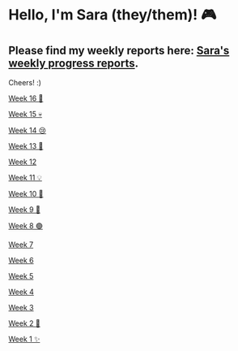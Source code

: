 # Hello, I'm Sara (they/them)! 🎮
Please find my weekly reports here: [Sara's weekly progress reports](https://github.com/Berkeley-MDes/tdf-fa23-sarazaki/blob/main/weekly-reports/weekly-reports.md).
---
Cheers! :)

[Week 16 🥂](https://github.com/Berkeley-MDes/tdf-fa23-sarazaki/edit/main/weekly-reports/weekly-reports.md#week-1-824---831)

[Week 15 💀](https://github.com/Berkeley-MDes/tdf-fa23-sarazaki/edit/main/weekly-reports/weekly-reports.md#week-1-824---831)

[Week 14 😢](https://github.com/Berkeley-MDes/tdf-fa23-sarazaki/edit/main/weekly-reports/weekly-reports.md#week-1-824---831)

[Week 13 🦃](https://github.com/Berkeley-MDes/tdf-fa23-sarazaki/edit/main/weekly-reports/weekly-reports.md#week-1-824---831)

[Week 12 ](https://github.com/Berkeley-MDes/tdf-fa23-sarazaki/edit/main/weekly-reports/weekly-reports.md#week-1-824---831)

[Week 11 💡](https://github.com/Berkeley-MDes/tdf-fa23-sarazaki/edit/main/weekly-reports/weekly-reports.md#week-1-824---831)

[Week 10 🤖](https://github.com/Berkeley-MDes/tdf-fa23-sarazaki/edit/main/weekly-reports/weekly-reports.md#week-1-824---831)

[Week 9 💍](https://github.com/Berkeley-MDes/tdf-fa23-sarazaki/edit/main/weekly-reports/weekly-reports.md#week-1-824---831)

[Week 8 🟢](https://github.com/Berkeley-MDes/tdf-fa23-sarazaki/blob/main/weekly-reports/weekly-reports.md#week-8-1012---1019)

[Week 7](https://github.com/Berkeley-MDes/tdf-fa23-sarazaki/edit/main/weekly-reports/weekly-reports.md#week-1-824---831)

[Week 6](https://github.com/Berkeley-MDes/tdf-fa23-sarazaki/blob/main/weekly-reports/weekly-reports.md#week-6-928---1005)

[Week 5](https://github.com/Berkeley-MDes/tdf-fa23-sarazaki/edit/main/weekly-reports/weekly-reports.md#week-1-824---831)

[Week 4](https://github.com/Berkeley-MDes/tdf-fa23-sarazaki/edit/main/weekly-reports/weekly-reports.md#week-1-824---831)

[Week 3 ](https://github.com/Berkeley-MDes/tdf-fa23-sarazaki/edit/main/weekly-reports/weekly-reports.md#week-1-824---831)

[Week 2 👀](https://github.com/Berkeley-MDes/tdf-fa23-sarazaki/edit/main/weekly-reports/weekly-reports.md#week-1-824---831)

[Week 1 ✨](https://github.com/Berkeley-MDes/tdf-fa23-sarazaki/edit/main/weekly-reports/weekly-reports.md#week-1-824---831)



